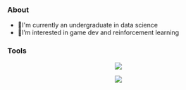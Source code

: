 ### About
- 🌱I'm currently an undergraduate in data science
- 🔭I’m interested in game dev and reinforcement learning

### Tools
<div align=center>
<p align="center">
    <img src="https://skillicons.dev/icons?i=cpp,cs,py,java,lua,md,latex" />
</p>
</div>
<div align=center>
<p align="center">
    <img src="https://skillicons.dev/icons?i=unity,godot,git,obsidian,vscode,visualstudio,anaconda" />
</p>
</div>

<!-- StatsCards
[![](https://github-readme-stats.vercel.app/api?username=WhythZ&show_icons=true&theme=tokyonight)](https://github.com/WhythZ)
-->

<!-- Badges
[![bilibili](https://img.shields.io/badge/Video-Bilibili-blue)](https://space.bilibili.com/25804487)

![](https://img.shields.io/badge/AA-aa-yellow) 
![](https://img.shields.io/badge/BB-bb-red) 
![](https://img.shields.io/badge/CC-cc-green)
-->

<!-- Emojis: https://gitmoji.dev/
🤖👀⚡😄📫💬🤔👯🔭🌱👋
-->


